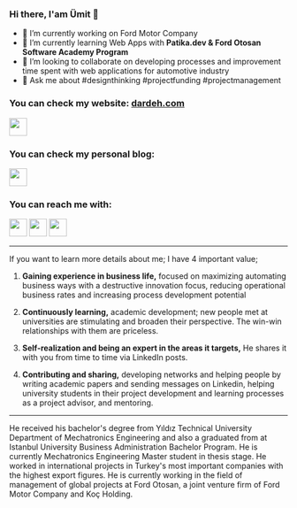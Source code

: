 ### Hi there, I'am Ümit 👋

- 🔭 I’m currently working on Ford Motor Company
- 🌱 I’m currently learning Web Apps with **Patika.dev & Ford Otosan Software Academy Program**
- 👯 I’m looking to collaborate on developing processes and improvement time spent with web applications for automotive industry
- 💬 Ask me about #designthinking #projectfunding #projectmanagement

### You can check my website: <a href="https://dardeh.com/">dardeh.com

<a href="https://dardeh.com/"><img height="32" width="32" src="https://cdn.simpleicons.org/web" /></a>

### You can check my personal blog:

<a href="https://umitdardeh.medium.com/"><img height="32" width="32" src="https://cdn.simpleicons.org/medium" /></a>

### You can reach me with:

<a href="https://linkedin.com/in/umitdardeh/"><img height="32" width="32" src="https://cdn.simpleicons.org/linkedin" /></a>
<a href="https://instagram.com/umitdardeh/"><img height="32" width="32" src="https://cdn.simpleicons.org/instagram" /></a>
<a href="umitdardeh@gmail.com"><img height="32" width="32" src="https://cdn.simpleicons.org/gmail" /></a>

* * * *

If you want to learn more details about me; I have 4 important value;

1. **Gaining experience in business life,** focused on maximizing automating business ways with a destructive innovation focus, reducing operational business rates and increasing process development potential

2. **Continuously learning,** academic development; new people met at universities are stimulating and broaden their perspective. The win-win relationships with them are priceless.

3. **Self-realization and being an expert in the areas it targets,** He shares it with you from time to time via LinkedIn posts.

4. **Contributing and sharing,** developing networks and helping people by writing academic papers and sending messages on Linkedin, helping university students in their project development and learning processes as a project advisor, and mentoring.

* * * *

He received his bachelor's degree from Yıldız Technical University Department of Mechatronics Engineering and also a graduated from at Istanbul University Business Administration Bachelor Program. He is currently Mechatronics Engineering Master student in thesis stage. He worked in international projects in Turkey's most important companies with the highest export figures. He is currently working in the field of management of global projects at Ford Otosan, a joint venture firm of Ford Motor Company and Koç Holding.


